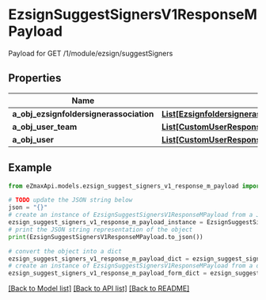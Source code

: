 # EzsignSuggestSignersV1ResponseMPayload

Payload for GET /1/module/ezsign/suggestSigners

## Properties

Name | Type | Description | Notes
------------ | ------------- | ------------- | -------------
**a_obj_ezsignfoldersignerassociation** | [**List[EzsignfoldersignerassociationResponseCompound]**](EzsignfoldersignerassociationResponseCompound.md) |  | 
**a_obj_user_team** | [**List[CustomUserResponse]**](CustomUserResponse.md) |  | 
**a_obj_user** | [**List[CustomUserResponse]**](CustomUserResponse.md) |  | 

## Example

```python
from eZmaxApi.models.ezsign_suggest_signers_v1_response_m_payload import EzsignSuggestSignersV1ResponseMPayload

# TODO update the JSON string below
json = "{}"
# create an instance of EzsignSuggestSignersV1ResponseMPayload from a JSON string
ezsign_suggest_signers_v1_response_m_payload_instance = EzsignSuggestSignersV1ResponseMPayload.from_json(json)
# print the JSON string representation of the object
print(EzsignSuggestSignersV1ResponseMPayload.to_json())

# convert the object into a dict
ezsign_suggest_signers_v1_response_m_payload_dict = ezsign_suggest_signers_v1_response_m_payload_instance.to_dict()
# create an instance of EzsignSuggestSignersV1ResponseMPayload from a dict
ezsign_suggest_signers_v1_response_m_payload_form_dict = ezsign_suggest_signers_v1_response_m_payload.from_dict(ezsign_suggest_signers_v1_response_m_payload_dict)
```
[[Back to Model list]](../README.md#documentation-for-models) [[Back to API list]](../README.md#documentation-for-api-endpoints) [[Back to README]](../README.md)


